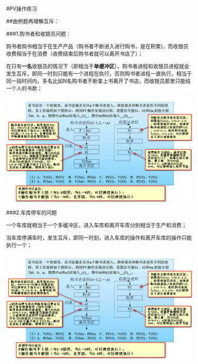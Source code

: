 #PV操作练习

##由例题再理解互斥：

###1.购书者和收银员问题：

购书者购书相当于在生产产品（购书者不断进入进行购书，是在积累)，而收银员收费相当于在消费（收费结束后购书者就可以离开书店了）；

在只有**一名**收银员的情况下（即相当于**单缓冲区**），购书者进程和收银员进程就会发生互斥，即同一时刻只能有一个进程在执行，否则购书者进程一直执行，相当于同一段时间内，多名比如N名购书者不断拿上书离开了书店，而收银员那里只能结一个人的书款；



![](/imgs/1.3.5-1由例题角度理解PV操作.png)

###2.车库停车的问题

一个车库就相当于一个多缓冲区，进入车库和离开车库分别相当于生产和消费；

当车库停满车时，发生互斥，即同一时刻，进入车库的操作和离开车库的操作只能执行一个；

![](/imgs/1.3.5-1由例题角度理解PV操作.png)